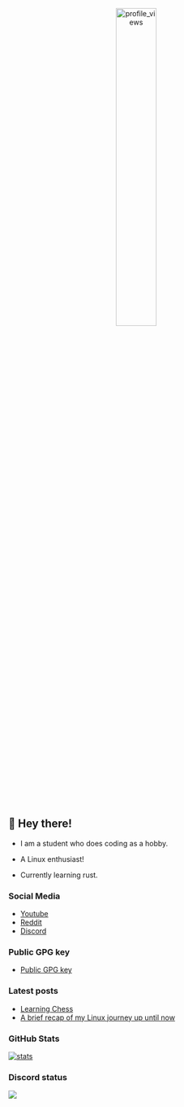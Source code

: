 <p align=center>
	<img src="https://komarev.com/ghpvc/?username=rv178&&color=5E81AC&label=Profile%20Views%20%28Since%20November%202021%29" alt=profile_views width=40%>
</p>

## 👋 Hey there!

-   I am a student who does coding as a hobby.

-   A Linux enthusiast!

-   Currently learning rust.

### Social Media

-   [Youtube](https://youtube.com/c/idlidev)
-   [Reddit](https://reddit.com/u/idli_codes)
-   [Discord](https://discord.gg/UpFrCBmmtP)

### Public GPG key

-   [Public GPG key](https://raw.githubusercontent.com/rv178/rv178/master/public_key.gpg)

### Latest posts

<!-- BLOG-POST-LIST:START -->

-   [Learning Chess](https://rv178.is-a.dev/posts/learning-chess/)
-   [A brief recap of my Linux journey up until now](https://rv178.is-a.dev/posts/my-linux-journey/)
<!-- BLOG-POST-LIST:END -->

### GitHub Stats

[![stats](https://github-readme-stats.vercel.app/api?username=rv178&theme=nord)]()

### Discord status

![](https://api.bakerie.gq/theme-1/758991567695642644)
